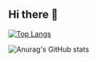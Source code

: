 ## Hi there 👋

[![Top Langs](https://github-readme-stats.vercel.app/api/top-langs/?username=nicolasnovaes79&layout=donut)](https://github.com/anuraghazra/github-readme-stats)


![Anurag's GitHub stats](https://github-readme-stats.vercel.app/api?username=nicolasnovaes79&show_icons=true&bg_color=00000000)

